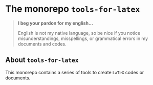 The monorepo `tools-for-latex`
==============================

> **I beg your pardon for my english...**
>
> English is not my native language, so be nice if you notice misunderstandings, misspellings, or grammatical errors in my documents and codes.


About `tools-for-latex`
-----------------------

This monorepo contains a series of tools to create `LaTeX` codes or documents.


<!-- :monorepo-content-START: -->
<!-- :monorepo-content-END: -->


<!-- :version-START: -->
<!-- :version-END: -->
